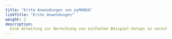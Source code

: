 ```yaml
---
title: "Erste Anwendungen von pyMANGA"
linkTitle: "Erste Anwendungen"
weight: 2
description:
  Eine Anleitung zur Berechnung von einfachen Beispiel-Setups in verschiedenen Betriebssystemen.
---
```


